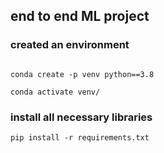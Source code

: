  ## end to end ML project


 ### created an environment
 ```

conda create -p venv python==3.8

conda activate venv/

 ```

 ### install all necessary libraries
 ```
 pip install -r requirements.txt

 ```